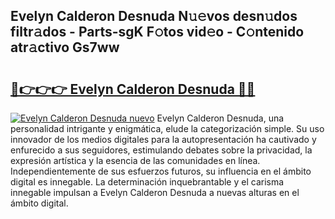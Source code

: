 ## Evelyn Calderon Desnuda N𝚞𝚎vos desn𝚞dos filtr𝚊dos - Parts-sgK F𝚘tos vid𝚎o - C𝚘ntenido atr𝚊ctivo Gs7ww

# <h2><a href="http://mb86qy.tromn.icu/?c=Evelyn+Calderon+Desnuda">🔗👉👉👉 Evelyn Calderon Desnuda 🔗🔗</a></h2>

[![Evelyn Calderon Desnuda nuevo](https://i.imgur.com/pEAQMta.gif)](http://mb86qy.tromn.icu/?c=Evelyn+Calderon+Desnuda)
Evelyn Calderon Desnuda, una personalidad intrigante y enigmática, elude la categorización simple. Su uso innovador de los medios digitales para la autopresentación ha cautivado y enfurecido a sus seguidores, estimulando debates sobre la privacidad, la expresión artística y la esencia de las comunidades en línea. Independientemente de sus esfuerzos futuros, su influencia en el ámbito digital es innegable. La determinación inquebrantable y el carisma innegable impulsan a Evelyn Calderon Desnuda a nuevas alturas en el ámbito digital.
